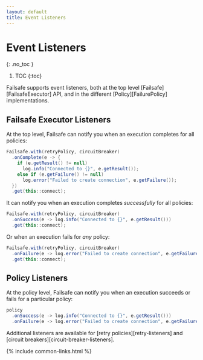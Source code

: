 ```yaml
---
layout: default
title: Event Listeners
---
```


# Event Listeners
{: .no_toc }

1. TOC
{:toc}

Failsafe supports event listeners, both at the top level [Failsafe][FailsafeExecutor] API, and in the different [Policy][FailurePolicy] implementations.

## Failsafe Executor Listeners

At the top level, Failsafe can notify you when an execution completes for all policies:

```java
Failsafe.with(retryPolicy, circuitBreaker)
  .onComplete(e -> {
    if (e.getResult() != null)
      log.info("Connected to {}", e.getResult());
    else if (e.getFailure() != null)
      log.error("Failed to create connection", e.getFailure());
  })
  .get(this::connect);
```

It can notify you when an execution completes *successfully* for all policies:

```java
Failsafe.with(retryPolicy, circuitBreaker)
  .onSuccess(e -> log.info("Connected to {}", e.getResult()))
  .get(this::connect);
```

Or when an execution fails for *any* policy:

```java
Failsafe.with(retryPolicy, circuitBreaker)
  .onFailure(e -> log.error("Failed to create connection", e.getFailure()))
  .get(this::connect);
```

## Policy Listeners

At the policy level, Failsafe can notify you when an execution succeeds or fails for a particular policy:

```java
policy
  .onSuccess(e -> log.info("Connected to {}", e.getResult()))
  .onFailure(e -> log.error("Failed to create connection", e.getFailure()));
```

Additional listeners are available for [retry policies][retry-listeners] and [circuit breakers][circuit-breaker-listeners].

{% include common-links.html %}
